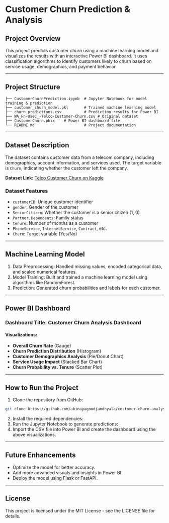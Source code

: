# Customer Churn Prediction & Analysis

## Project Overview
This project predicts customer churn using a machine learning model and visualizes the results with an interactive Power BI dashboard. It uses classification algorithms to identify customers likely to churn based on service usage, demographics, and payment behavior.

---

## Project Structure
```
├── CustomerChurnPrediction.ipynb  # Jupyter Notebook for model training & prediction
├── customer_churn_model.pkl       # Trained machine learning model
├── churn_predictions.csv          # Prediction results for Power BI
├── WA_Fn-UseC_-Telco-Customer-Churn.csv # Original dataset
├── CustomerChurn.pbix    # Power BI dashboard file
└── README.md                      # Project documentation
```

---

## Dataset Description
The dataset contains customer data from a telecom company, including demographics, account information, and services used. The target variable is `Churn`, indicating whether the customer left the company.

**Dataset Link:** [Telco Customer Churn on Kaggle](https://www.kaggle.com/datasets/blastchar/telco-customer-churn)

### Dataset Features
- `customerID`: Unique customer identifier
- `gender`: Gender of the customer
- `SeniorCitizen`: Whether the customer is a senior citizen (1, 0)
- `Partner`, `Dependents`: Family status
- `tenure`: Number of months as a customer
- `PhoneService`, `InternetService`, `Contract`, etc.
- `Churn`: Target variable (Yes/No)

---

## Machine Learning Model
1. Data Preprocessing: Handled missing values, encoded categorical data, and scaled numerical features.
2. Model Training: Built and trained a machine learning model using algorithms like RandomForest.
3. Prediction: Generated churn probabilities and labels for each customer.

---

## Power BI Dashboard
### Dashboard Title: Customer Churn Analysis Dashboard
#### Visualizations:
- **Overall Churn Rate** (Gauge)
- **Churn Prediction Distribution** (Histogram)
- **Customer Demographics Analysis** (Pie/Donut Chart)
- **Service Usage Impact** (Stacked Bar Chart)
- **Churn Probability vs. Tenure** (Scatter Plot)


---

## How to Run the Project
1. Clone the repository from GitHub:
```bash
git clone https://github.com/abinayagoudjandhyala/customer-churn-analysis.git
```
2. Install the required dependencies:
3. Run the Jupyter Notebook to generate predictions:
4. Import the CSV file into Power BI and create the dashboard using the above visualizations.

---

## Future Enhancements
- Optimize the model for better accuracy.
- Add more advanced visuals and insights in Power BI.
- Deploy the model using Flask or FastAPI.

---

## License
This project is licensed under the MIT License - see the LICENSE file for details.


